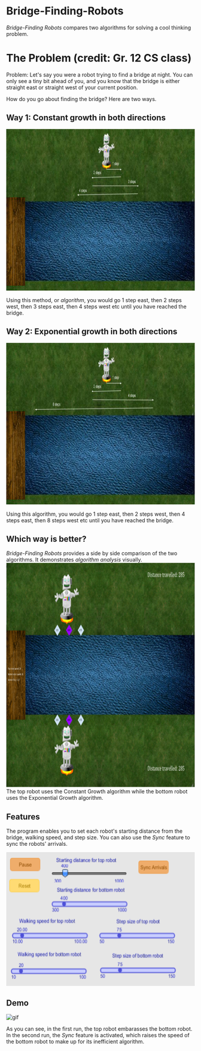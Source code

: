# Bridge-Finding-Robots
<p> <i>Bridge-Finding Robots</i> compares two algorithms for solving a cool thinking problem. </p>
<h1> The Problem (credit: Gr. 12 CS class)</h1>
<p>Problem: Let's say you were a robot trying to find a bridge at night. You can only see a tiny bit ahead of you, and you know that the bridge is either straight east or straight west of your current position.</p>

<p>How do you go about finding the bridge? Here are two ways.</p>

<h2> Way 1: Constant growth in both directions </h2>
<img src="readme/cg.jpg" alt="cg" width="960" height="432">
<p> Using this method, or <i>algorithm</i>, you would go 1 step east, then 2 steps west, then 3 steps east, then 4 steps west etc until you have reached the bridge. </p>

<h2> Way 2: Exponential growth in both directions </h2>
<img src="readme/exp.jpg" alt="exp" width="960" height="432">
<p> Using this algorithm, you would go 1 step east, then 2 steps west, then 4 steps east, then 8 steps west etc until you have reached the bridge. </p>

<h2>Which way is better?</h2>
<p> <i>Bridge-Finding Robots</i> provides a side by side comparison of the two algorithms. It demonstrates <i>algorithm analysis</i> visually.
 
 
<img src="readme/program.png" alt="program" width="1200" height="600">
  The top robot uses the Constant Growth algorithm while the bottom robot uses the Exponential Growth algorithm.  </p>

<h2>Features</h2>
<p>The program enables you to set each robot's starting distance from the bridge, walking speed, and step size. You can also use the <i>Sync</i> feature to sync the robots' arrivals.</p>
<img src="readme/gui.png" alt="gui" width="600" height="358">

<h2>Demo</h2>
<img src="readme/Bridge-Finding Robots.gif" alt="gif" width="800" height="450">
<p> As you can see, in the first run, the top robot embarasses the bottom robot. In the second run, the <i>Sync</i> feature is activated, which raises the speed of the bottom robot to make up for its inefficient algorithm.
  

